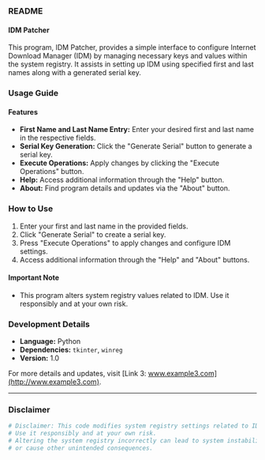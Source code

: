 ### README

#### IDM Patcher

This program, IDM Patcher, provides a simple interface to configure Internet Download Manager (IDM) by managing necessary keys and values within the system registry. It assists in setting up IDM using specified first and last names along with a generated serial key.

### Usage Guide

#### Features
- **First Name and Last Name Entry:** Enter your desired first and last name in the respective fields.
- **Serial Key Generation:** Click the "Generate Serial" button to generate a serial key.
- **Execute Operations:** Apply changes by clicking the "Execute Operations" button.
- **Help:** Access additional information through the "Help" button.
- **About:** Find program details and updates via the "About" button.

### How to Use
1. Enter your first and last name in the provided fields.
2. Click "Generate Serial" to create a serial key.
3. Press "Execute Operations" to apply changes and configure IDM settings.
4. Access additional information through the "Help" and "About" buttons.

#### Important Note
- This program alters system registry values related to IDM. Use it responsibly and at your own risk.

### Development Details
- **Language:** Python
- **Dependencies:** `tkinter`, `winreg`
- **Version:** 1.0

For more details and updates, visit [Link 3: www.example3.com](http://www.example3.com).

---

### Disclaimer

```python
# Disclaimer: This code modifies system registry settings related to IDM. 
# Use it responsibly and at your own risk. 
# Altering the system registry incorrectly can lead to system instability 
# or cause other unintended consequences.
```
